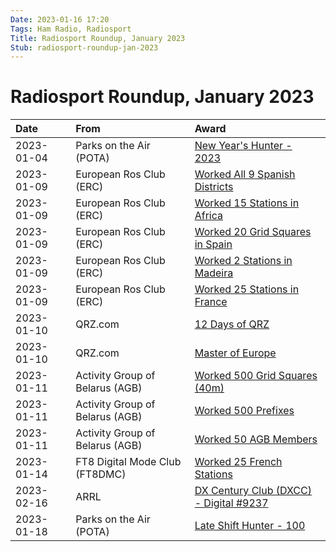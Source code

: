 ```yaml
---
Date: 2023-01-16 17:20
Tags: Ham Radio, Radiosport
Title: Radiosport Roundup, January 2023
Stub: radiosport-roundup-jan-2023
---
```


# Radiosport Roundup, January 2023

|Date|From|Award|
|:-|:-|:-|
|2023-01-04|Parks on the Air (POTA)|[New Year's Hunter - 2023](https://mihobu.github.io/mihobu.omg.lol/weblog/2023/01/radiosport-roundup-january-2023/pota-new-years-hunter.png)|
|2023-01-09|European Ros Club (ERC)|[Worked All 9 Spanish Districts](https://mihobu.github.io/mihobu.omg.lol/weblog/2023/01/radiosport-roundup-january-2023/W8MHB-DEA-DEA_ERC.jpg)|
|2023-01-09|European Ros Club (ERC)|[Worked 15 Stations in Africa](https://mihobu.github.io/mihobu.omg.lol/weblog/2023/01/radiosport-roundup-january-2023/W8MHB-DIAF-15_ERC.jpg)|
|2023-01-09|European Ros Club (ERC)|[Worked 20 Grid Squares in Spain](https://mihobu.github.io/mihobu.omg.lol/weblog/2023/01/radiosport-roundup-january-2023/W8MHB-GRIDEA-20_ERC.jpg)|
|2023-01-09|European Ros Club (ERC)|[Worked 2 Stations in Madeira](https://mihobu.github.io/mihobu.omg.lol/weblog/2023/01/radiosport-roundup-january-2023/W8MHB-WDCT3-2_ERC.jpg)|
|2023-01-09|European Ros Club (ERC)|[Worked 25 Stations in France](https://mihobu.github.io/mihobu.omg.lol/weblog/2023/01/radiosport-roundup-january-2023/W8MHB-WDFR-25_ERC.jpg)|
|2023-01-10|QRZ.com|[12 Days of QRZ](https://mihobu.github.io/mihobu.omg.lol/weblog/2023/01/radiosport-roundup-january-2023/W8MHB-QRZ-12DAYS2022.png)|
|2023-01-10|QRZ.com|[Master of Europe](https://mihobu.github.io/mihobu.omg.lol/weblog/2023/01/radiosport-roundup-january-2023/W8MHB-QRZ-MEU.png)|
|2023-01-11|Activity Group of Belarus (AGB)|[Worked 500 Grid Squares (40m)](https://mihobu.github.io/mihobu.omg.lol/weblog/2023/01/radiosport-roundup-january-2023/W8MHB-Locators_40M-500_AGB.jpg)|
|2023-01-11|Activity Group of Belarus (AGB)|[Worked 500 Prefixes](https://mihobu.github.io/mihobu.omg.lol/weblog/2023/01/radiosport-roundup-january-2023/W8MHB-Prefixes_BASIC-500_AGB.jpg)|
|2023-01-11|Activity Group of Belarus (AGB)|[Worked 50 AGB Members](https://mihobu.github.io/mihobu.omg.lol/weblog/2023/01/radiosport-roundup-january-2023/W8MHB-WAGBM-50_AGB.jpg)|
|2023-01-14|FT8 Digital Mode Club (FT8DMC)|[Worked 25 French Stations](https://mihobu.github.io/mihobu.omg.lol/weblog/2023/01/radiosport-roundup-january-2023/W8MHB-WFSA-II_FT8DMC.jpg)|
|2023-02-16|ARRL|[DX Century Club (DXCC) - Digital #9237](https://mihobu.github.io/mihobu.omg.lol/weblog/2023/01/radiosport-roundup-january-2023/arrl-dxcc.jpg)|
|2023-01-18|Parks on the Air (POTA)|[Late Shift Hunter - 100](https://mihobu.github.io/mihobu.omg.lol/weblog/2023/01/radiosport-roundup-january-2023/pota-late-shift-hunter.png)|

